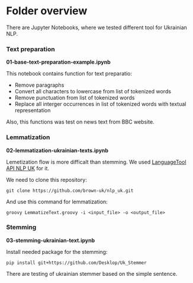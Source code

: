# Folder overview

There are Jupyter Notebooks, where we tested different tool for Ukrainian NLP.

### Text preparation

**01-base-text-preparation-example.ipynb**

This notebook contains function for text preparatio: 

- Remove paragraphs
- Convert all characters to lowercase from list of tokenized words
- Remove punctuation from list of tokenized words
- Replace all interger occurrences in list of tokenized words with textual representation

Also, this functions was test on news text from BBC website.

### Lemmatization

**02-lemmatization-ukrainian-texts.ipynb**

Lemetization flow is more difficalt than stemming. We used [LanguageTool API NLP UK](https://github.com/brown-uk/nlp_uk) for it.

We need to clone this repository:

`git clone https://github.com/brown-uk/nlp_uk.git`

And use this command for lemmatization:

`groovy LemmatizeText.groovy -i <input_file> -o <output_file>`

### Stemming

**03-stemming-ukrainian-text.ipynb**

Install needed package for the stemming:

`pip install git+https://github.com/Desklop/Uk_Stemmer`

There are testing of ukrainian stemmer based on the simple sentence.

